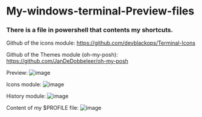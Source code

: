 # My-windows-terminal-Preview-files

<h3>There is a file in powershell that contents my shortcuts.</h3>



Github of the icons module:
https://github.com/devblackops/Terminal-Icons

Github of the Themes module (oh-my-posh):
https://github.com/JanDeDobbeleer/oh-my-posh

Preview:
![image](https://user-images.githubusercontent.com/69158247/196044295-d1c20e70-86db-4d28-b850-027601c47ea6.png)

Icons module:
![image](https://user-images.githubusercontent.com/69158247/196044311-3d393ae0-bbde-48ae-9fbc-6c2a722b6a91.png)

History module:
![image](https://user-images.githubusercontent.com/69158247/196044326-0a267bdd-6213-465a-b8dc-f6d2a3ec8091.png)

Content of my $PROFILE file:
![image](https://user-images.githubusercontent.com/69158247/196044271-11b5fd79-60df-4647-85a5-61efd937a8f8.png)

